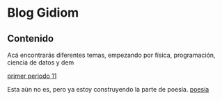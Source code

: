 # Blog Gidiom

## Contenido
Acá encontrarás diferentes temas, empezando por física, programación, ciencia de datos y dem


[primer periodo 11](./11/primer_periodo.md)

Esta aún no es, pero ya estoy construyendo la parte de poesía.
[poesía]('./poesia/carga.html')
